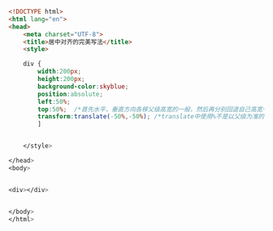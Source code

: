 
<BlogInfo id="329" title="84.定位的盒子居中对齐完美写法" author="白日梦想猿" pv=0 read_times=0 pre_cost_time=0分22秒 category="css学习" tag_list="['css学习']" create_time="2020.07.29 22:37:32" update_time="2020.07.29 22:52:53" />

```html
<!DOCTYPE html>
<html lang="en">
<head>
    <meta charset="UTF-8">
    <title>居中对齐的完美写法</title>
    <style>

    div {
        width:200px;
        height:200px;
        background-color:skyblue;
        position:absolute;
        left:50%;
        top:50%;  /*首先水平，垂直方向各移父级高宽的一般，然后再分别回退自己高宽一半的距离*/
        transform:translate(-50%,-50%); /*translate中使用%不是以父级为准的，而是以自身的宽度和高度为准来进行取值的*/
        ]


    </style>

</head>
<body>


<div></div>


</body>
</html>
```
